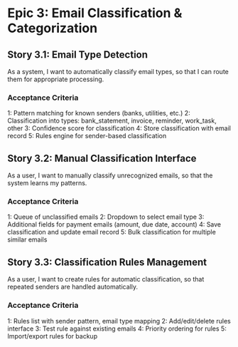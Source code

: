 # Epic 3: Email Classification & Categorization

## Story 3.1: Email Type Detection

As a system,
I want to automatically classify email types,
so that I can route them for appropriate processing.

### Acceptance Criteria

1: Pattern matching for known senders (banks, utilities, etc.)
2: Classification into types: bank_statement, invoice, reminder, work_task, other
3: Confidence score for classification
4: Store classification with email record
5: Rules engine for sender-based classification

## Story 3.2: Manual Classification Interface

As a user,
I want to manually classify unrecognized emails,
so that the system learns my patterns.

### Acceptance Criteria

1: Queue of unclassified emails
2: Dropdown to select email type
3: Additional fields for payment emails (amount, due date, account)
4: Save classification and update email record
5: Bulk classification for multiple similar emails

## Story 3.3: Classification Rules Management

As a user,
I want to create rules for automatic classification,
so that repeated senders are handled automatically.

### Acceptance Criteria

1: Rules list with sender pattern, email type mapping
2: Add/edit/delete rules interface
3: Test rule against existing emails
4: Priority ordering for rules
5: Import/export rules for backup

